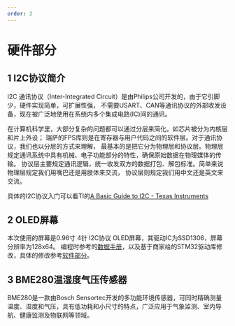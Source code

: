 ```yaml
---
order: 2
---
```

# 硬件部分
## 1 I2C协议简介
I2C 通讯协议（Inter-Integrated Circuit）是由Philips公司开发的，由于它引脚少，硬件实现简单，可扩展性强， 不需要USART、CAN等通讯协议的外部收发设备，现在被广泛地使用在系统内多个集成电路(IC)间的通讯。

在计算机科学里，大部分复杂的问题都可以通过分层来简化。如芯片被分为内核层和片上外设； 瑞萨的FPS库则是在寄存器与用户代码之间的软件层。对于通讯协议，我们也以分层的方式来理解， 最基本的是把它分为物理层和协议层。物理层规定通讯系统中具有机械、电子功能部分的特性，确保原始数据在物理媒体的传输。 协议层主要规定通讯逻辑，统一收发双方的数据打包、解包标准。简单来说物理层规定我们用嘴巴还是用肢体来交流， 协议层则规定我们用中文还是英文来交流。

具体的I2C协议入门可以看TI的[A Basic Guide to I2C - Texas Instruments](https://www.ti.com/lit/an/sbaa565/sbaa565.pdf)

## 2 OLED屏幕
本次使用的屏幕是0.96寸 4针 I2C协议 OLED屏幕，其驱动IC为SSD1306，屏幕分辨率为128x64。
编程时参考的[数据手册](https://cdn-shop.adafruit.com/datasheets/SSD1306.pdf)，以及基于商家给的STM32驱动库修改，具体的修改参考[软件部分](./软件部分)。

## 3 BME280温湿度气压传感器
BME280是一款由Bosch Sensortec开发的多功能环境传感器，可同时精确测量温度、湿度和气压，具有低功耗和小尺寸的特点，广泛应用于气象监测、室内导航、健康监测及物联网等领域。
